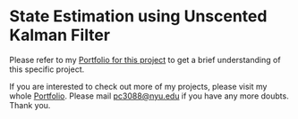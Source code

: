 # State Estimation using Unscented Kalman Filter
Please refer to my [Portfolio for this project](https://www.notion.so/State-estimation-using-Unscented-Kalman-Filter-7424c2258d9c4cb98eb5e6066e56f5e1?pvs=4) to get a brief understanding of this specific project. 



If you are interested to check out more of my projects, please visit my whole [Portfolio](https://spiffy-number-442.notion.site/Robotics-Engineering-Portfolio-632ef9567d1e4c0dbd8aad8733a57820). Please mail pc3088@nyu.edu if you have any more doubts. Thank you.

